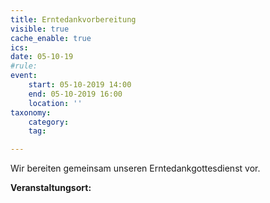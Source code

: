 ```yaml
---
title: Erntedankvorbereitung
visible: true
cache_enable: true
ics: 
date: 05-10-19
#rule: 
event:
	start: 05-10-2019 14:00
	end: 05-10-2019 16:00
	location: ''
taxonomy:
	category: 
	tag: 

---
```

Wir bereiten gemeinsam unseren Erntedankgottesdienst vor.


**Veranstaltungsort:** 


